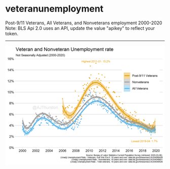 # veteranunemployment
Post-9/11 Veterans, All Veterans, and Nonveterans employment 2000-2020
Note: BLS Api 2.0 uses an API, update the value "apikey" to reflect your token.

---
![](https://raw.githubusercontent.com/AJThurston/veteranunemployment/master/veteranunemployment.png)

